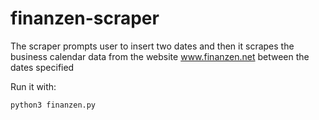 # finanzen-scraper

The scraper prompts user to insert two dates and then it scrapes the business calendar data 
from the website www.finanzen.net between the dates specified

Run it with:

`python3 finanzen.py`

